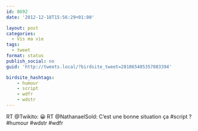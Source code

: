 ```yaml
---
id: 8692
date: '2012-12-18T15:56:29+01:00'

layout: post
categories:
  - Vis ma vie
tags:
  - tweet
format: status
publish_social: no
guid: 'http://tweets.local/?birdsite_tweet=281065405357883394'

birdsite_hashtags:
    - humour
    - script
    - wdfr
    - wdstr
---
```


RT @Twikito: 😀 RT @NathanaelSold: C’est une bonne situation ça #script ? #humour #wdstr #wdfr